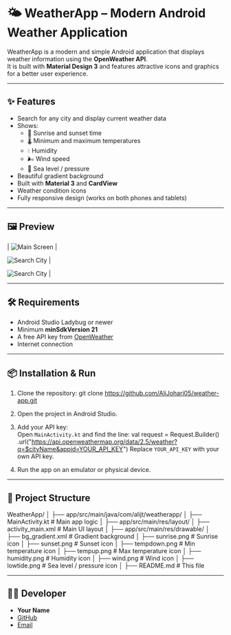 # 🌤 WeatherApp – Modern Android Weather Application

WeatherApp is a modern and simple Android application that displays weather information using the **OpenWeather API**.  
It is built with **Material Design 3** and features attractive icons and graphics for a better user experience.

---

## ✨ Features
- Search for any city and display current weather data
- Shows:
  - 🌅 Sunrise and sunset time
  - 🌡 Minimum and maximum temperatures
  - 💧 Humidity
  - 🌬 Wind speed
  - 🌊 Sea level / pressure
- Beautiful gradient background
- Built with **Material 3** and **CardView**
- Weather condition icons
- Fully responsive design (works on both phones and tablets)

---

## 🖼 Preview







| ![Main Screen](app/src/main/res/drawable/weatherAppTehran.png) | 





![Search City](app/src/main/res/drawable/weatherAppGeneva.png) |





![Search City](app/src/main/res/drawable/weatherAppManchester.png) |






---

## 🛠 Requirements
- Android Studio Ladybug or newer
- Minimum **minSdkVersion 21**
- A free API key from [OpenWeather](https://openweathermap.org/api)
- Internet connection

---

## 📦 Installation & Run
1. Clone the repository:
   git clone https://github.com/AliJohari05/weather-app.git

2. Open the project in Android Studio.

3. Add your API key:  
   Open `MainActivity.kt` and find the line:
   val request = Request.Builder()
       .url("https://api.openweathermap.org/data/2.5/weather?q=$cityName&appid=YOUR_API_KEY")
   Replace `YOUR_API_KEY` with your own API key.

4. Run the app on an emulator or physical device.

---

## 📂 Project Structure
WeatherApp/
│
├── app/src/main/java/com/alijt/weatherapp/
│   ├── MainActivity.kt        # Main app logic
│
├── app/src/main/res/layout/
│   ├── activity_main.xml      # Main UI layout
│
├── app/src/main/res/drawable/
│   ├── bg_gradient.xml        # Gradient background
│   ├── sunrise.png            # Sunrise icon
│   ├── sunset.png             # Sunset icon
│   ├── tempdown.png           # Min temperature icon
│   ├── tempup.png             # Max temperature icon
│   ├── humidity.png           # Humidity icon
│   ├── wind.png               # Wind icon
│   ├── lowtide.png            # Sea level / pressure icon
│
├── README.md                  # This file


---


## 👨‍💻 Developer
- **Your Name**
- [GitHub](https://github.com/AliJohari05)
- [Email](alitehranijohari1384@gmail.com)

